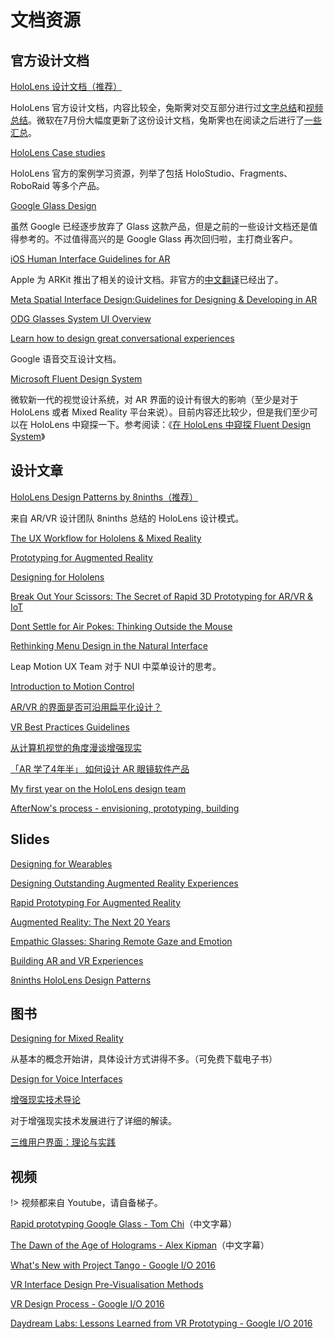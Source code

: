 # 文档资源

## 官方设计文档

[HoloLens 设计文档（推荐）](https://developer.microsoft.com/en-us/windows/holographic/design)

HoloLens 官方设计文档，内容比较全，兔斯霁对交互部分进行过[文字总结](https://zhuanlan.zhihu.com/p/20650838)和[视频总结](http://www.bilibili.com/video/av9643999/)。微软在7月份大幅度更新了这份设计文档，兔斯霁也在阅读之后进行了[一些汇总](https://zhuanlan.zhihu.com/p/27647579)。

[HoloLens Case studies](https://developer.microsoft.com/en-us/windows/holographic/case_studies)

HoloLens 官方的案例学习资源，列举了包括 HoloStudio、Fragments、RoboRaid 等多个产品。

[Google Glass Design](https://developers.google.com/glass/design/principles)

虽然 Google 已经逐步放弃了 Glass 这款产品，但是之前的一些设计文档还是值得参考的。不过值得高兴的是 Google Glass 再次回归啦，主打商业客户。

[iOS Human Interface Guidelines for AR](https://developer.apple.com/ios/human-interface-guidelines/technologies/augmented-reality/)

Apple 为 ARKit 推出了相关的设计文档。非官方的[中文翻译](https://zhuanlan.zhihu.com/p/29039144)已经出了。

[Meta Spatial Interface Design:Guidelines for Designing & Developing in AR](https://pages.metavision.com/meta-augmented-reality-design-guidelines)

[ODG Glasses System UI Overview](https://developer.osterhoutgroup.com/hc/en-us/articles/209732026-UI-Overview)

[Learn how to design great conversational experiences](https://developers.google.com/actions/design/get-started)

Google 语音交互设计文档。

[Microsoft Fluent Design System](http://fluent.microsoft.com/)

微软新一代的视觉设计系统，对 AR 界面的设计有很大的影响（至少是对于 HoloLens 或者 Mixed Reality 平台来说）。目前内容还比较少，但是我们至少可以在 HoloLens 中窥探一下。参考阅读：《[在 HoloLens 中窥探 Fluent Design System](https://zhuanlan.zhihu.com/p/26877591)》

## 设计文章

[HoloLens Design Patterns by 8ninths（推荐）](http://8ninths.com/hololens-design-patterns/)

来自 AR/VR 设计团队 8ninths 总结的 HoloLens 设计模式。

[The UX Workflow for Hololens & Mixed Reality](https://hackernoon.com/the-ux-workflow-for-hololens-mixed-reality-3bf59192e577#.oe468shbn)

[Prototyping for Augmented Reality](https://medium.com/momentary-exploration/prototyping-for-augmented-reality-ffc724a679b2#.4zo1kjahy)

[Designing for Hololens](https://blog.prototypr.io/designing-for-hololens-b7b7899cf59b#.27t9vn4ku)

[Break Out Your Scissors: The Secret of Rapid 3D Prototyping for AR/VR & IoT](http://blog.leapmotion.com/break-scissors-secret-rapid-3d-prototyping-arvr-iot/)

[Dont Settle for Air Pokes: Thinking Outside the Mouse](http://blog.leapmotion.com/dont-settle-for-air-pokes-thinking-outside-the-mouse/)

[Rethinking Menu Design in the Natural Interface](http://blog.leapmotion.com/rethinking-menu-design-in-the-natural-interface-wild-west/)

Leap Motion UX Team 对于 NUI 中菜单设计的思考。

[Introduction to Motion Control](https://developer-archive.leapmotion.com/articles/intro-to-motion-control)

[AR/VR 的界面是否可沿用扁平化设计？](https://zhuanlan.zhihu.com/p/21408173)

[VR Best Practices Guidelines](https://developer-archive.leapmotion.com/assets/Leap%20Motion%20VR%20Best%20Practices%20Guidelines.pdf)

[从计算机视觉的角度漫谈增强现实](https://zhuanlan.zhihu.com/p/21450518)

[「AR 学了4年半」 如何设计 AR 眼镜软件产品](https://zhuanlan.zhihu.com/p/27894902)

[My first year on the HoloLens design team](https://developer.microsoft.com/en-us/windows/mixed-reality/case_study_-_my_first_year_on_the_hololens_design_team)

[AfterNow's process - envisioning, prototyping, building](https://developer.microsoft.com/en-us/windows/mixed-reality/case_study_-_afternow%27s_process_-_envisioning,_prototyping,_building)




## Slides

[Designing for Wearables](https://www.slideshare.net/slideshow/embed_code/key/pW6w6e3yBJ3WzK)

[Designing Outstanding Augmented Reality Experiences](https://www.slideshare.net/slideshow/embed_code/key/npcHXFGUAAmAPx)

[Rapid Prototyping For Augmented Reality](https://www.slideshare.net/slideshow/embed_code/key/3Ud0Op5woCitAj)

[Augmented Reality: The Next 20 Years](https://www.slideshare.net/slideshow/embed_code/key/ke6w1BQwW359UT)

[Empathic Glasses: Sharing Remote Gaze and Emotion](https://www.slideshare.net/slideshow/embed_code/key/qwbhu2z0AtgNJy)

[Building AR and VR Experiences](https://www.slideshare.net/slideshow/embed_code/key/Smu2qTm2L6Jpu)

[8ninths HoloLens Design Patterns](https://www.slideshare.net/8ninths/8ninths-hololens-design-patterns)

## 图书
[Designing for Mixed Reality](http://www.oreilly.com/design/free/designing-for-mixed-reality.csp)

从基本的概念开始讲，具体设计方式讲得不多。（可免费下载电子书）

[Design for Voice Interfaces](http://www.oreilly.com/design/free/design-for-voice-interfaces.csp)

[增强现实技术导论](https://book.douban.com/subject/26839333/)

对于增强现实技术发展进行了详细的解读。

[三维用户界面：理论与实践](https://book.douban.com/subject/1792116/)


## 视频

!> 视频都来自 Youtube，请自备梯子。

[Rapid prototyping Google Glass - Tom Chi](https://www.youtube.com/watch?v=d5_h1VuwD6g
)（中文字幕）

[The Dawn of the Age of Holograms - Alex Kipman](https://www.youtube.com/watch?v=jGOE8q1mH3M)（中文字幕）

[What's New with Project Tango - Google I/O 2016](https://www.youtube.com/watch?v=yvgPrZNp4So)

[VR Interface Design Pre-Visualisation Methods](https://www.youtube.com/watch?v=id86HeV-Vb8&t=2s)

[VR Design Process - Google I/O 2016](https://www.youtube.com/watch?v=-mcXAMDch7s)

[Daydream Labs: Lessons Learned from VR Prototyping - Google I/O 2016](https://www.youtube.com/watch?v=lGUmTQgbiAY)




